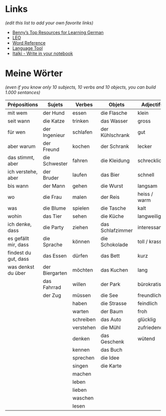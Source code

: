

# Links

*(edit this list to add your own favorite links)*

- [Benny’s Top Resources for Learning German](http://www.fluentin3months.com/german-learning-resources/)
- [LEO](http://dict.leo.org/frde/index_de.html)
- [Word Reference](http://www.wordreference.com/ende/)
- [Language Tool](https://languagetool.org/de/)
- [Italki - Write in your notebook](http://www.italki.com/entry/add?src=italki-menu)

# Meine Wörter

*(even if you know only 10 subjects, 10 verbs and 10 objects, you can build 1.000 sentances)* 

| Prépositions         | Sujets         | Verbes    | Objets           | Adjectifs    |
|----------------------|----------------|-----------|------------------|--------------|
| mit wem              | der Hund       | essen     | die Flasche      | klein        |
| seit wann            | die Katze      | trinken   | das Wasser       | gross        |
| für wen              | der Ingenieur  | schlafen  | der Kühlschrank  | gut          |
| aber warum           | der Freund     | kochen    | der Schrank      | lecker       |
| das stimmt, aber     | die Schwester  | fahren    | die Kleidung     | schrecklich  |
| ich verstehe, aber   | der Bruder     | laufen    | das Bier         | schnell      |
| bis wann             | der Mann       | gehen     | die Wurst        | langsam      |
| wo                   | die Frau       | malen     | der Reis         | heiss / warm |
| was                  | die Blume      | spielen   | die Tasche       | kalt         |
| wohin                | das Tier       | sehen     | die Küche        | langweilig   |
| ich denke, dass      | die Party      | ziehen    | das Schlafzimmer | interessant  |
| es gefällt mir, dass | die Sprache    | können    | die Schokolade   | toll / krass |
| findest du gut, dass | das Essen      | dürfen    | das Bett         | kurz         |
| was denkst du über   | der Biergarten | möchten   | das Kuchen       | lang         |
|                      | das Fahrrad    | willen    | der Park         | bürokratisch |
|                      | der Zug        | müssen    | die See          | freundlich   |
|                      |                | haben     | die Strasse      | feindlich    |
|                      |                | warten    | der Baum         | froh         |
|                      |                | schreiben | das Auto         | glücklig     |
|                      |                | verstehen | die Mühl         | zufriedend   |
|                      |                | denken    | das Geschenk     | wütend       |
|                      |                | kennen    | das Buch         |              |
|                      |                | sprechen  | die Idee         |              |
|                      |                | singen    | die Karte        |              |
|                      |                | machen    |                  |              |
|                      |                | leben     |                  |              |
|                      |                | lieben    |                  |              |
|                      |                | waschen   |                  |              |
|                      |                | lesen     |                  |              |